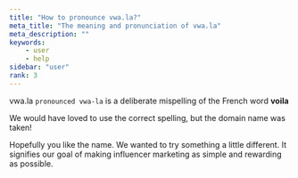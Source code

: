 ```yaml
---
title: "How to pronounce vwa.la?"
meta_title: "The meaning and pronunciation of vwa.la"
meta_description: ""
keywords:
    - user
    - help
sidebar: "user"
rank: 3
---
```


vwa.la `pronounced vwa-la` is a deliberate mispelling of the French word **voila**

We would have loved to use the correct spelling, but the domain name was taken! 

Hopefully you like the name. We wanted to try something a little different. It signifies our goal of making influencer marketing as simple and rewarding as possible.